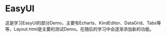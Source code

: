 # EasyUI
这是学习EasyUI的部分Demo，主要有Echarts、KindEditor、DataGrid、Tabs等等，Layout.html是主要的测试Demo。在随后的学习中会逐渐添加新的功能。
